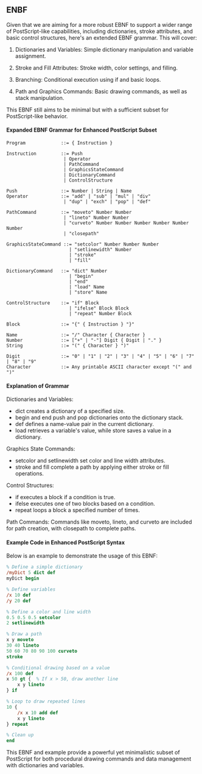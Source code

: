 
## ENBF

Given that we are aiming for a more robust EBNF to support a wider range of
PostScript-like capabilities, including dictionaries, stroke attributes, and
basic control structures, here's an extended EBNF grammar. This will cover:

1. Dictionaries and Variables: Simple dictionary manipulation
   and variable assignment.

2. Stroke and Fill Attributes: Stroke width, color settings,
   and filling.

3. Branching: Conditional execution using if and basic loops.

4. Path and Graphics Commands: Basic drawing commands, as well
   as stack manipulation.

This EBNF still aims to be minimal but with a sufficient subset for PostScript-like behavior.

#### Expanded EBNF Grammar for Enhanced PostScript Subset

```enbf
Program             ::= { Instruction }

Instruction         ::= Push
                     | Operator
                     | PathCommand
                     | GraphicsStateCommand
                     | DictionaryCommand
                     | ControlStructure

Push                ::= Number | String | Name
Operator            ::= "add" | "sub" | "mul" | "div"
                     | "dup" | "exch" | "pop" | "def"

PathCommand         ::= "moveto" Number Number
                     | "lineto" Number Number
                     | "curveto" Number Number Number Number Number Number
                     | "closepath"

GraphicsStateCommand ::= "setcolor" Number Number Number
                       | "setlinewidth" Number
                       | "stroke"
                       | "fill"

DictionaryCommand   ::= "dict" Number
                       | "begin"
                       | "end"
                       | "load" Name
                       | "store" Name

ControlStructure    ::= "if" Block
                       | "ifelse" Block Block
                       | "repeat" Number Block

Block               ::= "{" { Instruction } "}"

Name                ::= "/" Character { Character }
Number              ::= ["+" | "-"] Digit { Digit | "." }
String              ::= "(" { Character } ")"

Digit               ::= "0" | "1" | "2" | "3" | "4" | "5" | "6" | "7" | "8" | "9"
Character           ::= Any printable ASCII character except "(" and ")"
```

#### Explanation of Grammar

Dictionaries and Variables:
* dict creates a dictionary of a specified size.
* begin and end push and pop dictionaries onto the dictionary stack.
* def defines a name-value pair in the current dictionary.
* load retrieves a variable's value, while store saves a value in a dictionary.

Graphics State Commands:
* setcolor and setlinewidth set color and line width attributes.
* stroke and fill complete a path by applying either stroke or fill operations.

Control Structures:
* if executes a block if a condition is true.
* ifelse executes one of two blocks based on a condition.
* repeat loops a block a specified number of times.

Path Commands: Commands like moveto, lineto, and curveto are
included for path creation, with closepath to complete paths.


#### Example Code in Enhanced PostScript Syntax

Below is an example to demonstrate the usage of this EBNF:

```ps
% Define a simple dictionary
/myDict 5 dict def
myDict begin

% Define variables
/x 10 def
/y 20 def

% Define a color and line width
0.5 0.5 0.5 setcolor
2 setlinewidth

% Draw a path
x y moveto
30 40 lineto
50 60 70 80 90 100 curveto
stroke

% Conditional drawing based on a value
/x 100 def
x 50 gt {  % If x > 50, draw another line
    x y lineto
} if

% Loop to draw repeated lines
10 {
    /x x 10 add def
    x y lineto
} repeat

% Clean up
end
```

This EBNF and example provide a powerful yet minimalistic subset of PostScript for both
procedural drawing commands and data management with dictionaries and variables.
